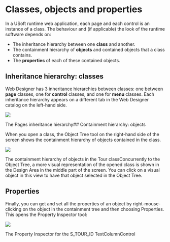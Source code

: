 # Classes, objects and properties

In a USoft runtime web application, each page and each control is an instance of a class. The behaviour and (if applicable) the look of the runtime software depends on:

- The inheritance hierarchy between one **class** and another.
- The containment hierarchy of **objects** and contained objects that a class contains.
- The **properties** of each of these contained objects.

## Inheritance hierarchy: classes

Web Designer has 3 inheritance hierarchies between classes: one between **page** classes, one for **control** classes, and one for **menu** classes. Each inheritance hierarchy appears on a different tab in the Web Designer catalog on the left-hand side.

![](/api/Web%20and%20app%20UIs/Web%20Designer%20classes,%20objects,%20properties/assets/c793c82a-14cf-40e5-ac20-ef5728f33a3b.png)

The Pages inheritance hierarchy## Containment hierarchy: objects

When you open a class, the Object Tree tool on the right-hand side of the screen shows the containment hierarchy of objects contained in the class.

![](/api/Web%20and%20app%20UIs/Web%20Designer%20classes,%20objects,%20properties/assets/c9c82b80-26f4-4186-978c-17a6b868b2df.png)

The containment hierarchy of objects in the Tour classConcurrently to the Object Tree, a more visual representation of the opened class is shown in the Design Area in the middle part of the screen. You can click on a visual object in this view to have that object selected in the Object Tree.

## Properties

Finally, you can get and set all the properties of an object by right-mouse-clicking on the object in the containment tree and then choosing Properties. This opens the Property Inspector tool:

![](/api/Web%20and%20app%20UIs/Web%20Designer%20classes,%20objects,%20properties/assets/dca73612-b9e6-4011-86a4-f854ee4deac3.png)

The Property Inspector for the S_TOUR_ID TextColumnControl 

 

 